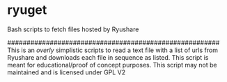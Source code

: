 ryuget
======

Bash scripts to fetch files hosted by Ryushare

#######################################################
This is an *overly* simplistic scripts to read a text file with a list of urls from Ryushare
and downloads each file in sequence as listed. This script is meant for educational/proof of concept purposes.
This script may not be maintained and is licensed under GPL V2